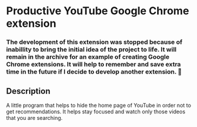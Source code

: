 # Productive YouTube Google Chrome extension
### The development of this extension was stopped because of inabillity to bring the initial idea of the project to life. It will remain in the archive for an example of creating Google Chrome extensions. It will help to remember and save extra time in the future if I decide to develop another extension. 🙂
## Description
A little program that helps to hide the home page of YouTube in order not to get recommendations. It helps stay focused and watch only those videos that you are searching.